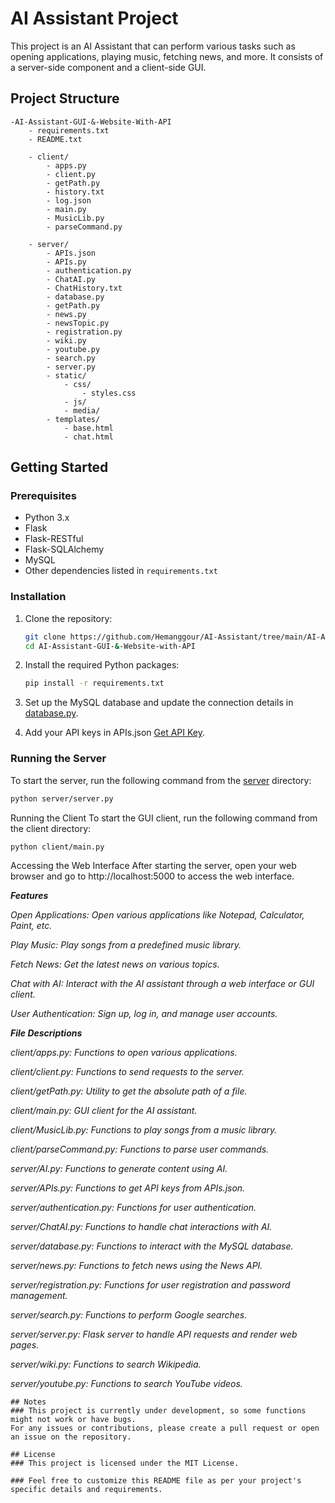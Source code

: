 # AI Assistant Project

This project is an AI Assistant that can perform various tasks such as opening applications, playing music, fetching news, and more. It consists of a server-side component and a client-side GUI.

## Project Structure

    -AI-Assistant-GUI-&-Website-With-API
        - requirements.txt
        - README.txt

        - client/
            - apps.py
            - client.py
            - getPath.py
            - history.txt
            - log.json
            - main.py
            - MusicLib.py
            - parseCommand.py

        - server/
            - APIs.json
            - APIs.py
            - authentication.py
            - ChatAI.py
            - ChatHistory.txt
            - database.py
            - getPath.py
            - news.py
            - newsTopic.py
            - registration.py
            - wiki.py
            - youtube.py
            - search.py
            - server.py
            - static/
                - css/
                    - styles.css
                - js/
                - media/
            - templates/
                - base.html
                - chat.html

## Getting Started

### Prerequisites

- Python 3.x
- Flask
- Flask-RESTful
- Flask-SQLAlchemy
- MySQL
- Other dependencies listed in `requirements.txt`

### Installation

1. Clone the repository:
    ```sh
    git clone https://github.com/Hemanggour/AI-Assistant/tree/main/AI-Assistant-GUI-%26-Website-with-API
    cd AI-Assistant-GUI-&-Website-with-API
    ```

2. Install the required Python packages:
    ```sh
    pip install -r requirements.txt
    ```

3. Set up the MySQL database and update the connection details in [database.py](/AI-Assistant-GUI-&-Website-with-API/server/database.py).

4. Add your API keys in APIs.json [Get API Key](https://ai.google.dev/gemini-api/docs/api-key).

### Running the Server

To start the server, run the following command from the [server](/AI-Assistant-GUI-&-Website-with-API/server/server.py) directory:
```sh
python server/server.py
```

Running the Client
To start the GUI client, run the following command from the client directory:
```sh
python client/main.py
```
Accessing the Web Interface
After starting the server, open your web browser and go to http://localhost:5000 to access the web interface.

**_Features_**

_Open Applications: Open various applications like Notepad, Calculator, Paint, etc._

_Play Music: Play songs from a predefined music library._

_Fetch News: Get the latest news on various topics._

_Chat with AI: Interact with the AI assistant through a web interface or GUI client._

_User Authentication: Sign up, log in, and manage user accounts._

**_File Descriptions_**

_client/apps.py: Functions to open various applications._

_client/client.py: Functions to send requests to the server._

_client/getPath.py: Utility to get the absolute path of a file._

_client/main.py: GUI client for the AI assistant._

_client/MusicLib.py: Functions to play songs from a music library._

_client/parseCommand.py: Functions to parse user commands._

_server/AI.py: Functions to generate content using AI._

_server/APIs.py: Functions to get API keys from APIs.json._

_server/authentication.py: Functions for user authentication._

_server/ChatAI.py: Functions to handle chat interactions with AI._

_server/database.py: Functions to interact with the MySQL database._

_server/news.py: Functions to fetch news using the News API._

_server/registration.py: Functions for user registration and password management._

_server/search.py: Functions to perform Google searches._

_server/server.py: Flask server to handle API requests and render web pages._

_server/wiki.py: Functions to search Wikipedia._

_server/youtube.py: Functions to search YouTube videos._
```
## Notes
### This project is currently under development, so some functions might not work or have bugs.
For any issues or contributions, please create a pull request or open an issue on the repository.

## License
### This project is licensed under the MIT License.

### Feel free to customize this README file as per your project's specific details and requirements.
